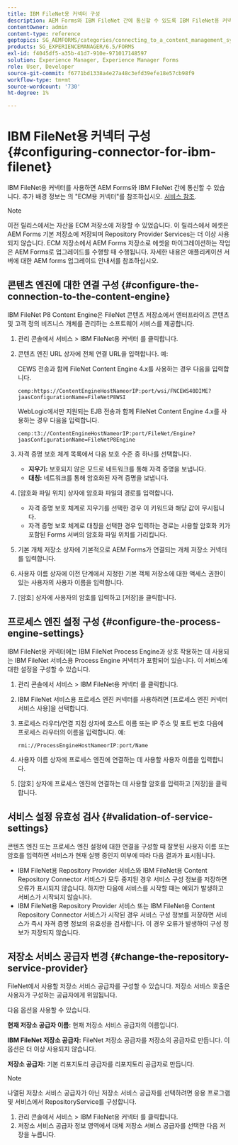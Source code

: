 ```yaml
---
title: IBM FileNet용 커넥터 구성
description: AEM Forms와 IBM FileNet 간에 통신할 수 있도록 IBM FileNet용 커넥터를 구성하는 방법에 대해 알아봅니다.
contentOwner: admin
content-type: reference
geptopics: SG_AEMFORMS/categories/connecting_to_a_content_management_system
products: SG_EXPERIENCEMANAGER/6.5/FORMS
exl-id: f4045df5-a35b-41d7-910e-971017148597
solution: Experience Manager, Experience Manager Forms
role: User, Developer
source-git-commit: f6771bd1338a4e27a48c3efd39efe18e57cb98f9
workflow-type: tm+mt
source-wordcount: '730'
ht-degree: 1%

---
```


# IBM FileNet용 커넥터 구성 {#configuring-connector-for-ibm-filenet}

IBM FileNet용 커넥터를 사용하면 AEM Forms와 IBM FileNet 간에 통신할 수 있습니다. 추가 배경 정보는 의 &quot;ECM용 커넥터&quot;를 참조하십시오. [서비스 참조](https://www.adobe.com/go/learn_aemforms_services_63).

>[!NOTE]
>
>이전 릴리스에서는 자산을 ECM 저장소에 저장할 수 있었습니다. 이 릴리스에서 에셋은 AEM Forms 기본 저장소에 저장되며 Repository Provider Services는 더 이상 사용되지 않습니다. ECM 저장소에서 AEM Forms 저장소로 에셋을 마이그레이션하는 작업은 AEM Forms로 업그레이드를 수행할 때 수행됩니다. 자세한 내용은 애플리케이션 서버에 대한 AEM forms 업그레이드 안내서를 참조하십시오.

## 콘텐츠 엔진에 대한 연결 구성 {#configure-the-connection-to-the-content-engine}

IBM FileNet P8 Content Engine은 FileNet 콘텐츠 저장소에서 엔터프라이즈 콘텐츠 및 고객 정의 비즈니스 개체를 관리하는 소프트웨어 서비스를 제공합니다.

1. 관리 콘솔에서 서비스 > IBM FileNet용 커넥터 를 클릭합니다.
1. 콘텐츠 엔진 URL 상자에 전체 연결 URL을 입력합니다. 예:

   CEWS 전송과 함께 FileNet Content Engine 4.x를 사용하는 경우 다음을 입력합니다.

   `cemp:https://ContentEngineHostNameorIP:port/wsi/FNCEWS40DIME?jaasConfigurationName=FileNetP8WSI`

   WebLogic에서만 지원되는 EJB 전송과 함께 FileNet Content Engine 4.x를 사용하는 경우 다음을 입력합니다.

   `cemp:t3://ContentEngineHostNameorIP:port/FileNet/Engine?jaasConfigurationName=FileNetP8Engine`

1. 자격 증명 보호 체계 목록에서 다음 보호 수준 중 하나를 선택합니다.

   * **지우기:** 보호되지 않은 모드로 네트워크를 통해 자격 증명을 보냅니다.
   * **대칭:** 네트워크를 통해 암호화된 자격 증명을 보냅니다.

1. [암호화 파일 위치] 상자에 암호화 파일의 경로를 입력합니다.

   * 자격 증명 보호 체계로 지우기를 선택한 경우 이 키워드와 해당 값이 무시됩니다.
   * 자격 증명 보호 체계로 대칭을 선택한 경우 입력하는 경로는 사용할 암호화 키가 포함된 Forms 서버의 암호화 파일 위치를 가리킵니다.

1. 기본 개체 저장소 상자에 기본적으로 AEM Forms가 연결되는 개체 저장소 커넥터를 입력합니다.
1. 사용자 이름 상자에 이전 단계에서 지정한 기본 객체 저장소에 대한 액세스 권한이 있는 사용자의 사용자 이름을 입력합니다.
1. [암호] 상자에 사용자의 암호를 입력하고 [저장]을 클릭합니다.

## 프로세스 엔진 설정 구성 {#configure-the-process-engine-settings}

IBM FileNet용 커넥터에는 IBM FileNet Process Engine과 상호 작용하는 데 사용되는 IBM FileNet 서비스용 Process Engine 커넥터가 포함되어 있습니다. 이 서비스에 대한 설정을 구성할 수 있습니다.

1. 관리 콘솔에서 서비스 > IBM FileNet용 커넥터 를 클릭합니다.
1. IBM FileNet 서비스용 프로세스 엔진 커넥터를 사용하려면 [프로세스 엔진 커넥터 서비스 사용]을 선택합니다.
1. 프로세스 라우터/연결 지점 상자에 호스트 이름 또는 IP 주소 및 포트 번호 다음에 프로세스 라우터의 이름을 입력합니다. 예:

   `rmi://ProcessEngineHostNameorIP:port/Name`

1. 사용자 이름 상자에 프로세스 엔진에 연결하는 데 사용할 사용자 이름을 입력합니다.
1. [암호] 상자에 프로세스 엔진에 연결하는 데 사용할 암호를 입력하고 [저장]을 클릭합니다.

## 서비스 설정 유효성 검사 {#validation-of-service-settings}

콘텐츠 엔진 또는 프로세스 엔진 설정에 대한 연결을 구성할 때 잘못된 사용자 이름 또는 암호를 입력하면 서비스가 현재 실행 중인지 여부에 따라 다음 결과가 표시됩니다.

* IBM FileNet용 Repository Provider 서비스와 IBM FileNet용 Content Repository Connector 서비스가 모두 중지된 경우 서비스 구성 정보를 저장하면 오류가 표시되지 않습니다. 하지만 다음에 서비스를 시작할 때는 예외가 발생하고 서비스가 시작되지 않습니다.
* IBM FileNet용 Repository Provider 서비스 또는 IBM FileNet용 Content Repository Connector 서비스가 시작된 경우 서비스 구성 정보를 저장하면 서비스가 즉시 자격 증명 정보의 유효성을 검사합니다. 이 경우 오류가 발생하여 구성 정보가 저장되지 않습니다.

## 저장소 서비스 공급자 변경 {#change-the-repository-service-provider}

FileNet에서 사용할 저장소 서비스 공급자를 구성할 수 있습니다. 저장소 서비스 호출은 사용자가 구성하는 공급자에게 위임됩니다.

다음 옵션을 사용할 수 있습니다.

**현재 저장소 공급자 이름:** 현재 저장소 서비스 공급자의 이름입니다.

**IBM FileNet 저장소 공급자:** FileNet 저장소 공급자를 저장소의 공급자로 만듭니다. 이 옵션은 더 이상 사용되지 않습니다.

**저장소 공급자:** 기본 리포지토리 공급자를 리포지토리 공급자로 만듭니다.

>[!NOTE]
>
>나열된 저장소 서비스 공급자가 아닌 저장소 서비스 공급자를 선택하려면 응용 프로그램 및 서비스에서 RepositoryService를 구성합니다. <!-- Fix broken link(See Managing Services) -->

1. 관리 콘솔에서 서비스 > IBM FileNet용 커넥터 를 클릭합니다.
1. 저장소 서비스 공급자 정보 영역에서 대체 저장소 서비스 공급자를 선택한 다음 저장을 누릅니다.
